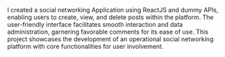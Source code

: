 I created a social networking Application using ReactJS and dummy APIs, enabling
users to create, view, and delete posts within the platform. The user-friendly interface facilitates smooth interaction
and data administration, garnering favorable comments for its ease of use. This project showcases the development
of an operational social networking platform with core functionalities for user involvement.
